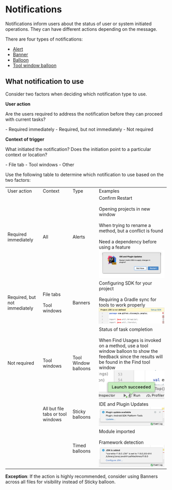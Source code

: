 <!-- Copyright 2000-2024 JetBrains s.r.o. and contributors. Use of this source code is governed by the Apache 2.0 license. -->

# Notifications

Notifications inform users about the status of user or system initiated operations. They can have different actions depending on the message.

There are four types of notifications:

- [Alert](alert.md)
- [Banner](banner.md)
- [Balloon](balloon.md)
- [Tool window balloon](tool_window_balloon.md)

## What notification to use

Consider two factors when deciding which notification type to use.

**User action**

<p> Are the users required to address the notification before they can proceed with current tasks?</p>
  - Required immediately
  - Required, but not immediately
  - Not required

**Context of trigger**

<p> What initiated the notification? Does the initiation point to a particular context or location?</p>
  - File tab
  - Tool windows
  - Other

Use the following table to determine which notification to use based on the two factors:

<table>
  <tr><td>User action</td>
  <td>Context</td>
  <td>Type</td>
  <td>Examples</td></tr>
  <tr>
    <td>Required immediately
    </td>
    <td>All
    </td>
    <td>Alerts
    </td>
    <td>
      Confirm Restart<br/><br/>
      Opening projects in new window<br/><br/>
      When trying to rename a method, but a conflict is found<br/><br/>
      Need a dependency before using a feature<br/>
      <img src="../../../images/ui/notifications/alert.png" />
   </td>
  </tr>
  <tr>
    <td>Required, but not immediately</td>
    <td>
      File tabs<br/><br/>
      Tool windows
    </td>
    <td>Banners</td>
    <td>
      Configuring SDK for your project<br/><br/>
      Requiring a Gradle sync for tools to work properly<br/>
      <img src="../../../images/ui/notifications/banner.png" />
    </td>
    </tr>
  <tr>
    <td>Not required</td>
    <td>Tool windows</td>
    <td>Tool Window balloons</td>
    <td>
      Status of task completion<br/><br/>
      When Find Usages is invoked on a method, use a tool window balloon to show the feedback since the results will be found in the Find tool window<br/>
      <img src="../../../images/ui/notifications/toolwindow_balloon.png"  />
    </td>
  </tr>
  <tr>
    <td></td>
    <td>All but file tabs or tool windows</td>
    <td>Sticky balloons</td>
    <td>
      IDE and Plugin Updates
      <img src="../../../images/ui/notifications/sticky_toast.png" />
    </td>
  </tr>
  <tr>
    <td></td>
    <td></td>
    <td>Timed balloons</td>
    <td>
      Module imported<br/><br/>
      Framework detection
      <img src="../../../images/ui/notifications/timed_toast.png" />
    </td>
  </tr>
</table>

**Exception**: If the action is highly recommended, consider using Banners across all files for visibility instead of Sticky balloon.
